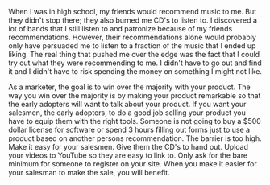 When I was in high school, my friends would recommend music to me. But they didn't stop there; they also burned me CD's to listen to. I discovered a lot of bands that I still listen to and patronize because of my friends recommendations. However, their recommendations alone would probably only have persuaded me to listen to a fraction of the music that I ended up liking. The real thing that pushed me over the edge was the fact that I could try out what they were recommending to me. I didn't have to go out and find it and I didn't have to risk spending the money on something I might not like.

As a marketer, the goal is to win over the majority with your product. The way you win over the majority is by making your product remarkable so that the early adopters will want to talk about your product. If you want your salesmen, the early adopters, to do a good job selling your product you have to equip them with the right tools. Someone is not going to buy a $500 dollar license for software or spend 3 hours filling out forms just to use a product based on another persons recommendation. The barrier is too high. Make it easy for your salesmen. Give them the CD's to hand out. Upload your videos to YouTube so they are easy to link to. Only ask for the bare minimum for someone to register on your site. When you make it easier for your salesman to make the sale, you will benefit.